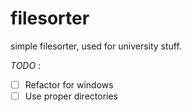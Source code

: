 # filesorter

simple filesorter, used for university stuff.

_TODO_ :
- [ ] Refactor for windows
- [ ] Use proper directories
